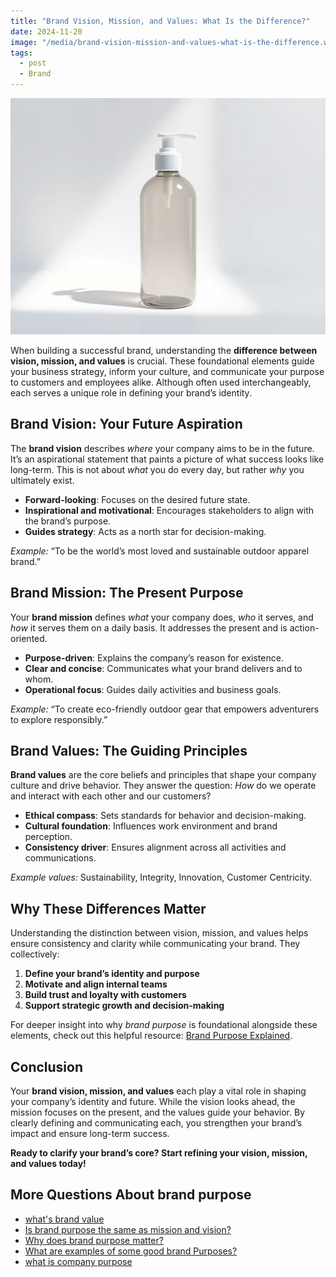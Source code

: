 ```yaml
---
title: "Brand Vision, Mission, and Values: What Is the Difference?"
date: 2024-11-20
image: "/media/brand-vision-mission-and-values-what-is-the-difference.webp"
tags:
  - post
  - Brand
---
```


![Brand Vision, Mission, and Values: What Is the Difference?](/media/brand-vision-mission-and-values-what-is-the-difference.webp)

When building a successful brand, understanding the **difference between vision, mission, and values** is crucial. These foundational elements guide your business strategy, inform your culture, and communicate your purpose to customers and employees alike. Although often used interchangeably, each serves a unique role in defining your brand’s identity.

## Brand Vision: Your Future Aspiration

The **brand vision** describes *where* your company aims to be in the future. It’s an aspirational statement that paints a picture of what success looks like long-term. This is not about *what* you do every day, but rather *why* you ultimately exist.

- **Forward-looking**: Focuses on the desired future state.
- **Inspirational and motivational**: Encourages stakeholders to align with the brand’s purpose.
- **Guides strategy**: Acts as a north star for decision-making.

*Example:* “To be the world’s most loved and sustainable outdoor apparel brand.”

## Brand Mission: The Present Purpose

Your **brand mission** defines *what* your company does, *who* it serves, and *how* it serves them on a daily basis. It addresses the present and is action-oriented.

- **Purpose-driven**: Explains the company’s reason for existence.
- **Clear and concise**: Communicates what your brand delivers and to whom.
- **Operational focus**: Guides daily activities and business goals.

*Example:* “To create eco-friendly outdoor gear that empowers adventurers to explore responsibly.”

## Brand Values: The Guiding Principles

**Brand values** are the core beliefs and principles that shape your company culture and drive behavior. They answer the question: *How* do we operate and interact with each other and our customers?

- **Ethical compass**: Sets standards for behavior and decision-making.
- **Cultural foundation**: Influences work environment and brand perception.
- **Consistency driver**: Ensures alignment across all activities and communications.

*Example values:* Sustainability, Integrity, Innovation, Customer Centricity.

## Why These Differences Matter

Understanding the distinction between vision, mission, and values helps ensure consistency and clarity while communicating your brand. They collectively:

1. **Define your brand’s identity and purpose**
2. **Motivate and align internal teams**
3. **Build trust and loyalty with customers**
4. **Support strategic growth and decision-making**

For deeper insight into why *brand purpose* is foundational alongside these elements, check out this helpful resource: [Brand Purpose Explained](https://supertotallyawesome.com/posts/brand-purpose).

## Conclusion

Your **brand vision, mission, and values** each play a vital role in shaping your company’s identity and future. While the vision looks ahead, the mission focuses on the present, and the values guide your behavior. By clearly defining and communicating each, you strengthen your brand’s impact and ensure long-term success.

**Ready to clarify your brand’s core? Start refining your vision, mission, and values today!**

## More Questions About brand purpose

- [what's brand value](/posts/what-s-brand-value)
- [Is brand purpose the same as mission and vision?](/posts/is-brand-purpose-the-same-as-mission-and-vision)
- [Why does brand purpose matter?](/posts/why-does-brand-purpose-matter)
- [What are examples of some good brand Purposes?](/posts/what-are-examples-of-some-good-brand-purposes)
- [what is company purpose](/posts/what-is-company-purpose)
